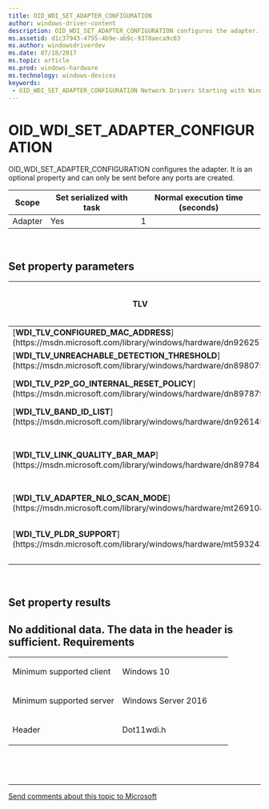 ```yaml
---
title: OID_WDI_SET_ADAPTER_CONFIGURATION
author: windows-driver-content
description: OID_WDI_SET_ADAPTER_CONFIGURATION configures the adapter. It is an optional property and can only be sent before any ports are created.
ms.assetid: d1c37943-4755-4b9e-ab9c-9378aeca9c03
ms.author: windowsdriverdev 
ms.date: 07/18/2017 
ms.topic: article 
ms.prod: windows-hardware 
ms.technology: windows-devices 
keywords:
 - OID_WDI_SET_ADAPTER_CONFIGURATION Network Drivers Starting with Windows Vista
---
```


# OID\_WDI\_SET\_ADAPTER\_CONFIGURATION


OID\_WDI\_SET\_ADAPTER\_CONFIGURATION configures the adapter. It is an optional property and can only be sent before any ports are created.

| Scope   | Set serialized with task | Normal execution time (seconds) |
|---------|--------------------------|---------------------------------|
| Adapter | Yes                      | 1                               |

 

## Set property parameters


<table>
<colgroup>
<col width="25%" />
<col width="25%" />
<col width="25%" />
<col width="25%" />
</colgroup>
<thead>
<tr class="header">
<th>TLV</th>
<th>Multiple TLV instances allowed</th>
<th>Optional</th>
<th>Description</th>
</tr>
</thead>
<tbody>
<tr class="odd">
<td>[<strong>WDI_TLV_CONFIGURED_MAC_ADDRESS</strong>](https://msdn.microsoft.com/library/windows/hardware/dn926257)</td>
<td></td>
<td>X</td>
<td>MAC address.</td>
</tr>
<tr class="even">
<td>[<strong>WDI_TLV_UNREACHABLE_DETECTION_THRESHOLD</strong>](https://msdn.microsoft.com/library/windows/hardware/dn898075)</td>
<td></td>
<td>X</td>
<td>Unreachable detection threshold.</td>
</tr>
<tr class="odd">
<td>[<strong>WDI_TLV_P2P_GO_INTERNAL_RESET_POLICY</strong>](https://msdn.microsoft.com/library/windows/hardware/dn897879)</td>
<td></td>
<td>X</td>
<td>Policy used by the firmware for operating channel selection after a Wi-Fi Direct GO Reset is stopped/restarted.</td>
</tr>
<tr class="even">
<td>[<strong>WDI_TLV_BAND_ID_LIST</strong>](https://msdn.microsoft.com/library/windows/hardware/dn926145)</td>
<td></td>
<td>X</td>
<td>List of band IDs.</td>
</tr>
<tr class="odd">
<td>[<strong>WDI_TLV_LINK_QUALITY_BAR_MAP</strong>](https://msdn.microsoft.com/library/windows/hardware/dn897841)</td>
<td></td>
<td></td>
<td>Mapping of signal quality to Wi-Fi signal strength bars. This field should be ignored by the adapter and it should use the behavior specified in [NDIS_STATUS_WDI_INDICATION_LINK_STATE_CHANGE](ndis-status-wdi-indication-link-state-change.md) for doing Link Quality notifications.</td>
</tr>
<tr class="even">
<td>[<strong>WDI_TLV_ADAPTER_NLO_SCAN_MODE</strong>](https://msdn.microsoft.com/library/windows/hardware/mt269108)</td>
<td></td>
<td>X</td>
<td>Indicates whether the NLO scans should be performed in active or passive mode.</td>
</tr>
<tr class="odd">
<td>[<strong>WDI_TLV_PLDR_SUPPORT</strong>](https://msdn.microsoft.com/library/windows/hardware/mt593243)</td>
<td></td>
<td></td>
<td>Added in Windows 10, version 1511, WDI version 1.0.10.
<p>Specifies if PLDR is supported.</p></td>
</tr>
</tbody>
</table>

 

## Set property results


No additional data. The data in the header is sufficient.
Requirements
------------

<table>
<colgroup>
<col width="50%" />
<col width="50%" />
</colgroup>
<tbody>
<tr class="odd">
<td><p>Minimum supported client</p></td>
<td><p>Windows 10</p></td>
</tr>
<tr class="even">
<td><p>Minimum supported server</p></td>
<td><p>Windows Server 2016</p></td>
</tr>
<tr class="odd">
<td><p>Header</p></td>
<td>Dot11wdi.h</td>
</tr>
</tbody>
</table>

 

 


--------------------
[Send comments about this topic to Microsoft](mailto:wsddocfb@microsoft.com?subject=Documentation%20feedback%20%5Bnetvista\netvista%5D:%20OID_WDI_SET_ADAPTER_CONFIGURATION%20%20RELEASE:%20%286/30/2017%29&body=%0A%0APRIVACY%20STATEMENT%0A%0AWe%20use%20your%20feedback%20to%20improve%20the%20documentation.%20We%20don't%20use%20your%20email%20address%20for%20any%20other%20purpose,%20and%20we'll%20remove%20your%20email%20address%20from%20our%20system%20after%20the%20issue%20that%20you're%20reporting%20is%20fixed.%20While%20we're%20working%20to%20fix%20this%20issue,%20we%20might%20send%20you%20an%20email%20message%20to%20ask%20for%20more%20info.%20Later,%20we%20might%20also%20send%20you%20an%20email%20message%20to%20let%20you%20know%20that%20we've%20addressed%20your%20feedback.%0A%0AFor%20more%20info%20about%20Microsoft's%20privacy%20policy,%20see%20http://privacy.microsoft.com/default.aspx. "Send comments about this topic to Microsoft")


